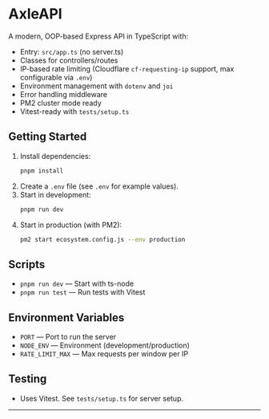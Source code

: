 # AxleAPI

A modern, OOP-based Express API in TypeScript with:
- Entry: `src/app.ts` (no server.ts)
- Classes for controllers/routes
- IP-based rate limiting (Cloudflare `cf-requesting-ip` support, max configurable via `.env`)
- Environment management with `dotenv` and `joi`
- Error handling middleware
- PM2 cluster mode ready
- Vitest-ready with `tests/setup.ts`

## Getting Started

1. Install dependencies:
   ```sh
   pnpm install
   ```
2. Create a `.env` file (see `.env` for example values).
3. Start in development:
   ```sh
   pnpm run dev
   ```
4. Start in production (with PM2):
   ```sh
   pm2 start ecosystem.config.js --env production
   ```

## Scripts
- `pnpm run dev` — Start with ts-node
- `pnpm run test` — Run tests with Vitest

## Environment Variables
- `PORT` — Port to run the server
- `NODE_ENV` — Environment (development/production)
- `RATE_LIMIT_MAX` — Max requests per window per IP

## Testing
- Uses Vitest. See `tests/setup.ts` for server setup.

---
